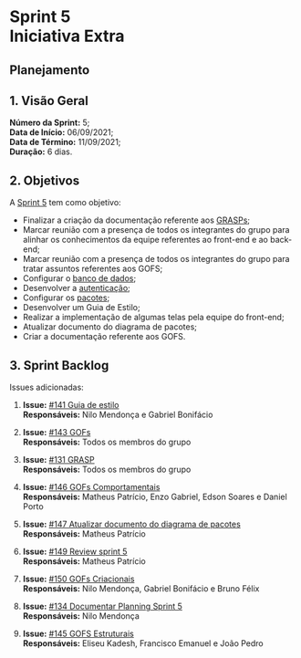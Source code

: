 # Sprint 5 <br> <span class="rotulo-extra">Iniciativa Extra</span>

## Planejamento 

## 1. Visão Geral
**Número da Sprint:** 5;<br>
**Data de Início:** 06/09/2021;<br>
**Data de Término:** 11/09/2021;<br>
**Duração:** 6 dias.<br>


## 2. Objetivos
A [Sprint 5](https://github.com/UnBArqDsw2021-1/2021.1_G6_Curumim/milestone/7) tem como objetivo:

- Finalizar a criação da documentação referente aos [GRASPs](https://github.com/UnBArqDsw2021-1/2021.1_G6_Curumim/issues/131);<br>
- Marcar reunião com a presença de todos os integrantes do grupo para alinhar os conhecimentos da equipe referentes ao front-end e ao back-end;<br>
- Marcar reunião com a presença de todos os integrantes do grupo para tratar assuntos referentes aos GOFS;<br>
- Configurar o [banco de dados](https://github.com/UnBArqDsw2021-1/2021.1_G6_Curumim_Back-end/issues/4);<br>
- Desenvolver a [autenticação](https://github.com/UnBArqDsw2021-1/2021.1_G6_Curumim_Back-end/issues/5);<br>
- Configurar os [pacotes](https://github.com/UnBArqDsw2021-1/2021.1_G6_Curumim_Back-end/issues/3);<br>
- Desenvolver um Guia de Estilo;<br>
- Realizar a implementação de algumas telas pela equipe do front-end;<br>
- Atualizar documento do diagrama de pacotes;<br>
- Criar a documentação referente aos GOFS.<br>


## 3. Sprint Backlog
Issues adicionadas: 

1. **Issue:** [#141 Guia de estilo](https://github.com/UnBArqDsw2021-1/2021.1_G6_Curumim/issues/141)<br> 
**Responsáveis:** Nilo Mendonça e Gabriel Bonifácio<br>

2. **Issue:** [#143 GOFs](https://github.com/UnBArqDsw2021-1/2021.1_G6_Curumim/issues/143)<br> 
**Responsáveis:** Todos os membros do grupo<br>

3. **Issue:** [#131 GRASP](https://github.com/UnBArqDsw2021-1/2021.1_G6_Curumim/issues/131)<br> 
**Responsáveis:** Todos os membros do grupo<br>

4. **Issue:** [#146 GOFs Comportamentais](https://github.com/UnBArqDsw2021-1/2021.1_G6_Curumim/issues/146)<br> 
**Responsáveis:** Matheus Patrício, Enzo Gabriel, Edson Soares e Daniel Porto<br>

5. **Issue:** [#147 Atualizar documento do diagrama de pacotes](https://github.com/UnBArqDsw2021-1/2021.1_G6_Curumim/issues/147)<br> 
**Responsáveis:** Matheus Patrício<br>

6. **Issue:** [#149 Review sprint 5](https://github.com/UnBArqDsw2021-1/2021.1_G6_Curumim/issues/149)<br> 
**Responsáveis:** Matheus Patrício<br>

7. **Issue:** [#150 GOFs Criacionais](https://github.com/UnBArqDsw2021-1/2021.1_G6_Curumim/issues/150)<br> 
**Responsáveis:** Nilo Mendonça, Gabriel Bonifácio e Bruno Félix<br>

8. **Issue:** [#134 Documentar Planning Sprint 5](https://github.com/UnBArqDsw2021-1/2021.1_G6_Curumim/issues/134)<br> 
**Responsáveis:** Nilo Mendonça<br>

9. **Issue:** [#145 GOFS Estruturais](https://github.com/UnBArqDsw2021-1/2021.1_G6_Curumim/issues/145)<br> 
**Responsáveis:** Eliseu Kadesh, Francisco Emanuel e João Pedro<br>